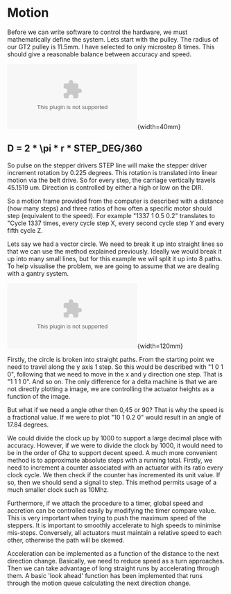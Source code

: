 Motion
=======

Before we can write software to control the hardware, we must mathematically define the system. Lets start with the pulley. The radius of our GT2 pulley is 11.5mm. I have selected to only microstep 8 times. This should give a reasonable balance between accuracy and speed.

![radius.eps](radius.eps){width=40mm}

## D = 2 * \pi * r * STEP\_DEG/360 ##

So pulse on the stepper drivers STEP line will make the stepper driver increment rotation by 0.225 degrees. This rotation is translated into linear motion via the belt drive. So for every step, the carriage vertically travels 45.1519 um. Direction is controlled by either a high or low on the DIR.

So a motion frame provided from the computer is described with a distance (how many steps) and three ratios of how often a specific motor should step (equivalent to the speed). For example "1337 1 0.5 0.2" translates to "Cycle 1337 times, every cycle step X, every second cycle step Y and every fifth cycle Z.

Lets say we had a vector circle. We need to break it up into straight lines so that we can use the method explained previously. Ideally we would break it up into many small lines, but for this example we will split it up into 8 paths. To help visualise the problem, we are going to assume that we are dealing with a gantry system.


![pixels.eps](pixels.eps){width=120mm}

Firstly, the circle is broken into straight paths. From the starting point we need to travel along the y axis 1 step. So this would be described with "1 0 1 0", following that we need to move in the x and y direction one step. That is "1 1 1 0". And so on. The only difference for a delta machine is that we are not directly plotting a image, we are controlling the actuator heights as a function of the image.

But what if we need a angle other then 0,45 or 90? That is why the speed is a fractional value. If we were to plot "10 1 0.2 0" would result in an angle of 17.84 degrees.


We could divide the clock up by 1000 to support a large decimal place with accuracy. However, if we were to divide the clock by 1000, it would need to be in the order of Ghz to support decent speed. A much more convenient method is to approximate absolute steps with a running total. Firstly, we need to increment a counter associated with an actuator with its ratio every clock cycle. We then check if the counter has incremented its unit value. If so, then we should send a signal to step. This method permits usage of a much smaller clock such as 10Mhz.

Furthermore, if we attach the procedure to a timer, global speed and accretion can be controlled easily by modifying the timer compare value. This is very important when trying to push the maximum speed of the steppers. It is important to smoothly accelerate to high speeds to minimise mis-steps. Conversely, all actuators must maintain a relative speed to each other, otherwise the path will be skewed.

Acceleration can be implemented as a function of the distance to the next direction change. Basically, we need to reduce speed as a turn approaches. Then we can take advantage of long straight runs by accelerating through them. A basic 'look ahead' function has been implemented that runs through the motion queue calculating the next direction change.

